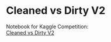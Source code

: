 # Cleaned vs Dirty V2

Notebook for Kaggle Competition:  
[Cleaned vs Dirty V2](https://www.kaggle.com/c/platesv2)



